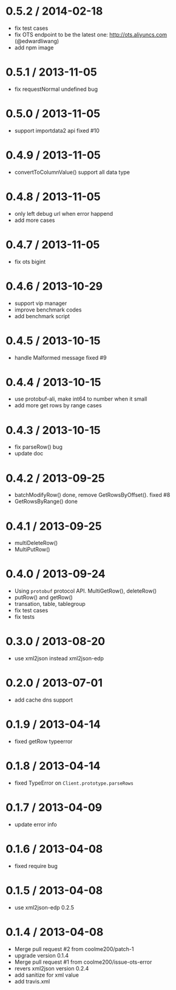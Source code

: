 
0.5.2 / 2014-02-18 
==================

  * fix test cases
  * fix OTS endpoint to be the latest one: http://ots.aliyuncs.com (@edwardliwang)
  * add npm image

0.5.1 / 2013-11-05 
==================

  * fix requestNormal undefined bug

0.5.0 / 2013-11-05 
==================

  * support importdata2 api fixed #10

0.4.9 / 2013-11-05 
==================

  * convertToColumnValue() support all data type

0.4.8 / 2013-11-05 
==================

  * only left debug url when error happend
  * add more cases

0.4.7 / 2013-11-05 
==================

  * fix ots bigint

0.4.6 / 2013-10-29 
==================

  * support vip manager
  * improve benchmark codes
  * add benchmark script

0.4.5 / 2013-10-15 
==================

  * handle Malformed message fixed #9

0.4.4 / 2013-10-15 
==================

  * use protobuf-ali, make int64 to number when it small
  * add more get rows by range cases

0.4.3 / 2013-10-15 
==================

  * fix parseRow() bug
  * update doc

0.4.2 / 2013-09-25 
==================

  * batchModifyRow() done, remove GetRowsByOffset(). fixed #8
  * GetRowsByRange() done

0.4.1 / 2013-09-25 
==================

  * multiDeleteRow()
  * MultiPutRow()

0.4.0 / 2013-09-24 
==================

  * Using `protobuf` protocol API. MultiGetRow(), deleteRow()
  * putRow() and getRow()
  * transation, table, tablegroup
  * fix test cases
  * fix tests

0.3.0 / 2013-08-20 
==================

  * use xml2json instead xml2json-edp

0.2.0 / 2013-07-01 
==================

  * add cache dns support

0.1.9 / 2013-04-14 
==================

  * fixed getRow typeerror

0.1.8 / 2013-04-14 
==================

  * fixed TypeError on `Client.prototype.parseRows`

0.1.7 / 2013-04-09 
==================

  * update error info

0.1.6 / 2013-04-08 
==================

  * fixed require bug

0.1.5 / 2013-04-08 
==================

  * use xml2json-edp 0.2.5

0.1.4 / 2013-04-08 
==================

  * Merge pull request #2 from coolme200/patch-1
  * upgrade version 0.1.4
  * Merge pull request #1 from coolme200/issue-ots-error
  * revers xml2json version 0.2.4
  * add sanitize for xml value
  * add travis.xml
